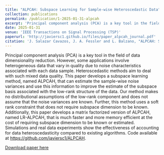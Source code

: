 ```yaml
---
title: "ALPCAH: Subspace Learning for Sample-wise Heteroscedastic Data"
collection: publications
permalink: /publication/1-2025-01-31-alpcah
excerpt: 'Principal component analysis (PCA) is a key tool in the field of data dimensionality reduction. However, some applications involve heterogeneous data that vary in quality due to noise characteristics associated with each data sample. Heteroscedastic methods aim to deal with such mixed data quality. This paper develops a subspace learning method, named ALPCAH, that can estimate the sample-wise noise variances and use this information to improve the estimate of the subspace basis associated with the low-rank structure of the data. Our method makes no distributional assumptions of the low-rank component and does not assume that the noise variances are known. Further, this method uses a soft rank constraint that does not require subspace dimension to be known. Additionally, this paper develops a matrix factorized version of ALPCAH, named LR-ALPCAH, that is much faster and more memory efficient at the cost of requiring subspace dimension to be known or estimated. Simulations and real data experiments show the effectiveness of accounting for data heteroscedasticity compared to existing algorithms. Code available at https://github.com/javiersc1/ALPCAH.'
date: 2025-01-31
venue: 'IEEE Transactions on Signal Processing (TSP)'
paperurl: 'http://javiersc1.github.io/files/paper_alpcah_journal.pdf'
citation: 'J. Salazar Cavazos, J. A. Fessler and L. Balzano, "ALPCAH: Subspace Learning for Sample-wise Heteroscedastic Data," in IEEE Transactions on Signal Processing, doi: 10.1109/TSP.2025.3537867. keywords: {Heteroscedastic data; heterogeneous data quality; subspace basis estimation; subspace learning}'
---
```

Principal component analysis (PCA) is a key tool in the field of data dimensionality reduction. However, some applications involve heterogeneous data that vary in quality due to noise characteristics associated with each data sample. Heteroscedastic methods aim to deal with such mixed data quality. This paper develops a subspace learning method, named ALPCAH, that can estimate the sample-wise noise variances and use this information to improve the estimate of the subspace basis associated with the low-rank structure of the data. Our method makes no distributional assumptions of the low-rank component and does not assume that the noise variances are known. Further, this method uses a soft rank constraint that does not require subspace dimension to be known. Additionally, this paper develops a matrix factorized version of ALPCAH, named LR-ALPCAH, that is much faster and more memory efficient at the cost of requiring subspace dimension to be known or estimated. Simulations and real data experiments show the effectiveness of accounting for data heteroscedasticity compared to existing algorithms. Code available at https://github.com/javiersc1/ALPCAH.

[Download paper here](http://javiersc1.github.io/files/paper_alpcah_journal.pdf)
